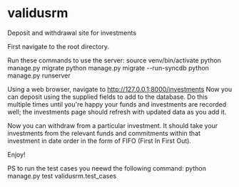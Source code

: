 # validusrm
Deposit and withdrawal site for investments

First navigate to the root directory.

Run these commands to use the server:
source venv/bin/activate
python manage.py migrate
python manage.py migrate --run-syncdb
python manage.py runserver

Using a web browser, navigate to http://127.0.0.1:8000/investments
Now you can deposit using the supplied fields to add to the database.
Do this multiple times until you're happy your funds and investments are recorded well; the investments page should refresh with updated data as you add it.

Now you can withdraw from a particular investment.  It should take your investments from the relevant funds and commitments within that investment in date order in 
the form of FIFO (First In First Out).

Enjoy!

PS to run the test cases you neewd the following command:
python manage.py test validusrm.test_cases
